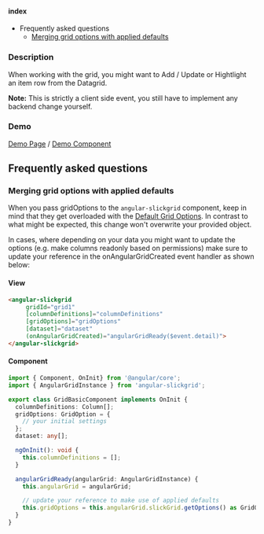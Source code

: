 #### index
- Frequently asked questions
  - [Merging grid options with applied defaults](#merging-grid-options-with-applied-defaults)

### Description
When working with the grid, you might want to Add / Update or Hightlight an item row from the Datagrid.

**Note:** This is strictly a client side event, you still have to implement any backend change yourself.

### Demo
[Demo Page](https://ghiscoding.github.io/Angular-Slickgrid/#/additem) / [Demo Component](https://github.com/ghiscoding/angular-slickgrid/blob/master/src/app/examples/grid-additem.component.ts)

## Frequently asked questions
### Merging grid options with applied defaults
When you pass gridOptions to the `angular-slickgrid` component, keep in mind that they get overloaded with the [Default Grid Options](https://github.com/ghiscoding/angular-slickgrid/blob/master/src/app/modules/angular-slickgrid/global-grid-options.ts). In contrast to what might be expected, this change won't overwrite your provided object.

In cases, where depending on your data you might want to update the options (e.g. make columns readonly based on permissions) make sure to update your reference in the onAngularGridCreated event handler as shown below:

#### View
```html
<angular-slickgrid
     gridId="grid1"
     [columnDefinitions]="columnDefinitions"
     [gridOptions]="gridOptions"
     [dataset]="dataset"
     (onAngularGridCreated)="angularGridReady($event.detail)">
</angular-slickgrid>
```

#### Component
```typescript
import { Component, OnInit} from '@angular/core';
import { AngularGridInstance } from 'angular-slickgrid';

export class GridBasicComponent implements OnInit {
  columnDefinitions: Column[];
  gridOptions: GridOption = {
    // your initial settings
  };
  dataset: any[];

  ngOnInit(): void {
    this.columnDefinitions = [];
  }

  angularGridReady(angularGrid: AngularGridInstance) {
    this.angularGrid = angularGrid;

    // update your reference to make use of applied defaults
    this.gridOptions = this.angularGrid.slickGrid.getOptions() as GridOption;
  }
}
```
